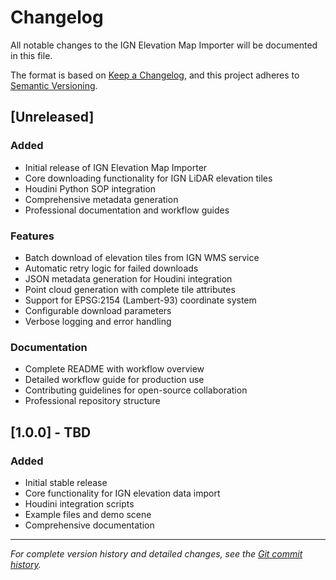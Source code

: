 # Changelog

All notable changes to the IGN Elevation Map Importer will be documented in this file.

The format is based on [Keep a Changelog](https://keepachangelog.com/en/1.0.0/),
and this project adheres to [Semantic Versioning](https://semver.org/spec/v2.0.0.html).

## [Unreleased]

### Added
- Initial release of IGN Elevation Map Importer
- Core downloading functionality for IGN LiDAR elevation tiles
- Houdini Python SOP integration
- Comprehensive metadata generation
- Professional documentation and workflow guides

### Features
- Batch download of elevation tiles from IGN WMS service
- Automatic retry logic for failed downloads
- JSON metadata generation for Houdini integration
- Point cloud generation with complete tile attributes
- Support for EPSG:2154 (Lambert-93) coordinate system
- Configurable download parameters
- Verbose logging and error handling

### Documentation
- Complete README with workflow overview
- Detailed workflow guide for production use
- Contributing guidelines for open-source collaboration
- Professional repository structure

## [1.0.0] - TBD

### Added
- Initial stable release
- Core functionality for IGN elevation data import
- Houdini integration scripts
- Example files and demo scene
- Comprehensive documentation

---

*For complete version history and detailed changes, see the [Git commit history](https://github.com/yourusername/IGN_Elevation_Importer/commits).*